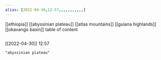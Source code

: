 ```yaml
---
alias: [2022-04-30,12:57,,,,,,,,,,,]
---
```

[[ethiopia]] [[abyssinian plateau]] [[atlas mountains]] [[guiana highlands]] [[okavango basin]]
table of content
```toc
```

[[2022-04-30]] 12:57

```query
"abyssinian plateau"
```